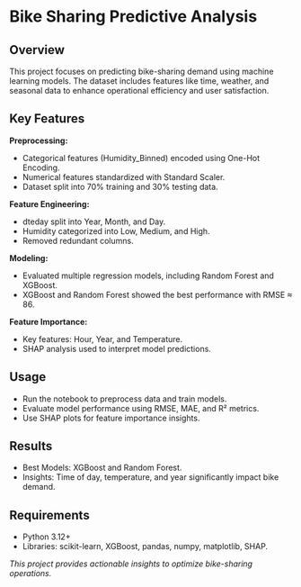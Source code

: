 # Bike Sharing Predictive Analysis
## Overview
This project focuses on predicting bike-sharing demand using machine learning models. The dataset includes features like time, weather, and seasonal data to enhance operational efficiency and user satisfaction.

## Key Features
**Preprocessing:**
* Categorical features (Humidity_Binned) encoded using One-Hot Encoding.
* Numerical features standardized with Standard Scaler.
* Dataset split into 70% training and 30% testing data.

**Feature Engineering:**
* dteday split into Year, Month, and Day.
* Humidity categorized into Low, Medium, and High.
* Removed redundant columns.

**Modeling:**
* Evaluated multiple regression models, including Random Forest and XGBoost.
* XGBoost and Random Forest showed the best performance with RMSE ≈ 86.

**Feature Importance:**
* Key features: Hour, Year, and Temperature.
* SHAP analysis used to interpret model predictions.

## Usage
* Run the notebook to preprocess data and train models.
* Evaluate model performance using RMSE, MAE, and R² metrics.
* Use SHAP plots for feature importance insights.

## Results
* Best Models: XGBoost and Random Forest.
* Insights: Time of day, temperature, and year significantly impact bike demand.

## Requirements
* Python 3.12+
* Libraries: scikit-learn, XGBoost, pandas, numpy, matplotlib, SHAP.

*This project provides actionable insights to optimize bike-sharing operations.*
